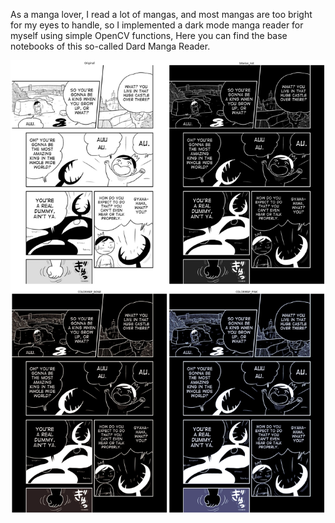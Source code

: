 As a manga lover, I read a lot of mangas, and most mangas are too bright for my eyes to handle, so I implemented a dark mode manga reader for myself using simple OpenCV functions, Here you can find the base notebooks of this so-called Dard Manga Reader.

![enter image description here](https://raw.githubusercontent.com/mh-salari/dark_mode_manga/main/b.png)
